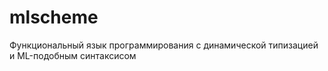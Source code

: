 # mlscheme
Функциональный язык программирования с динамической типизацией и ML-подобным синтаксисом
